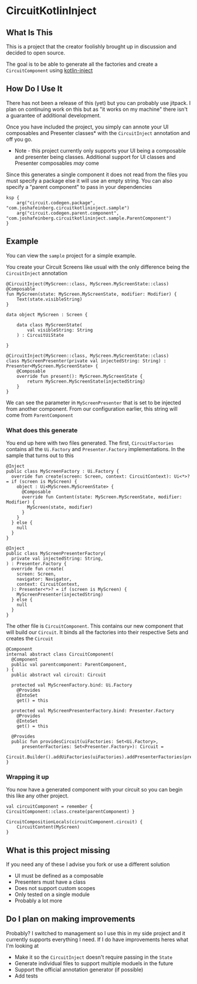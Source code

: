 # CircuitKotlinInject

## What Is This

This is a project that the creator foolishly brought up in discussion and decided to open source.

The goal is to be able to generate all the factories and create a `CircuitComponent` using [kotlin-inject](https://github.com/evant/kotlin-inject)

## How Do I Use It

There has not been a release of this (yet) but you can probably use jitpack. I plan on continuing work on this but as "it works on my machine" there isn't a guarantee of additional development.

Once you have included the project, you simply can annote your UI composables and Presenter classes* with the `CircuitInject` annotation and off you go.

* Note - this project currently only supports your UI being a composable and presenter being classes. Additional support for UI classes and Presenter composables *may* come

Since this generates a single component it does not read from the files you must specify a package else it will use an empty string. You can also specify a "parent component" to pass in your dependencies

```
ksp {
    arg("circuit.codegen.package", "com.joshafeinberg.circuitkotlininject.sample")
    arg("circuit.codegen.parent.component", "com.joshafeinberg.circuitkotlininject.sample.ParentComponent")
}
```


## Example

You can view the `sample` project for a simple example.

You create your Circuit Screens like usual with the only difference being the `CircuitInject` annotation

```
@CircuitInject(MyScreen::class, MyScreen.MyScreenState::class)
@Composable
fun MyScreen(state: MyScreen.MyScreenState, modifier: Modifier) {
    Text(state.visibleString)
}

data object MyScreen : Screen {

    data class MyScreenState(
        val visibleString: String
    ) : CircuitUiState

}

@CircuitInject(MyScreen::class, MyScreen.MyScreenState::class)
class MyScreenPresenter(private val injectedString: String) : Presenter<MyScreen.MyScreenState> {
    @Composable
    override fun present(): MyScreen.MyScreenState {
        return MyScreen.MyScreenState(injectedString)
    }
}
```

We can see the parameter in `MyScreenPresenter` that is set to be injected from another component. From our configuration earlier, this string will come from `ParentComponent`

### What does this generate

You end up here with two files generated. The first, `CircuitFactories` contains all the `Ui.Factory` and `Presenter.Factory` implementations. In the sample that turns out to this

```
@Inject
public class MyScreenFactory : Ui.Factory {
  override fun create(screen: Screen, context: CircuitContext): Ui<*>? = if (screen is MyScreen) {
    object : Ui<MyScreen.MyScreenState> {
      @Composable
      override fun Content(state: MyScreen.MyScreenState, modifier: Modifier) {
        MyScreen(state, modifier)
      }
    }
  } else {
    null
  }
}

@Inject
public class MyScreenPresenterFactory(
  private val injectedString: String,
) : Presenter.Factory {
  override fun create(
    screen: Screen,
    navigator: Navigator,
    context: CircuitContext,
  ): Presenter<*>? = if (screen is MyScreen) {
    MyScreenPresenter(injectedString)
  } else {
    null
  }
}
```

The other file is `CircuitComponent`. This contains our new component that will build our `Circuit`. It binds all the factories into their respective Sets and creates the `Circuit`

```
@Component
internal abstract class CircuitComponent(
  @Component
  public val parentcomponent: ParentComponent,
) {
  public abstract val circuit: Circuit

  protected val MyScreenFactory.bind: Ui.Factory
    @Provides
    @IntoSet
    get() = this

  protected val MyScreenPresenterFactory.bind: Presenter.Factory
    @Provides
    @IntoSet
    get() = this

  @Provides
  public fun providesCircuit(uiFactories: Set<Ui.Factory>,
      presenterFactories: Set<Presenter.Factory>): Circuit =
      Circuit.Builder().addUiFactories(uiFactories).addPresenterFactories(presenterFactories).build()
}
```

### Wrapping  it up 

You now have a generated component with your circuit so you can begin this like any other project.

```
val circuitComponent = remember { CircuitComponent::class.create(parentComponent) }

CircuitCompositionLocals(circuitComponent.circuit) {
    CircuitContent(MyScreen)
}
```

## What is this project missing

If you need any of these I advise you fork or use a different solution

- UI must be defined as a composable
- Presenters must have a class
- Does not support custom scopes
- Only tested on a single module
- Probably a lot more

## Do I plan on making improvements

Probably? I switched to management so I use this in my side project and it currently supports everything I need. If I do have improvements heres what I'm looking at

- Make it so the `CircuitInject` doesn't require passing in the `State`
- Generate individual files to support multiple moduels in the future
- Support the official annotation generator (if possible)
- Add tests

